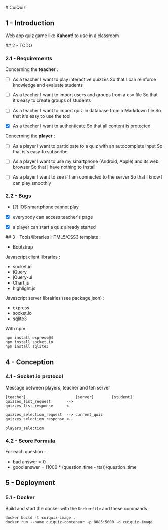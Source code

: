# CuiQuiz


## 1 - Introduction
Web app quiz game like **Kahoot!** to use in a classroom


## 2 - TODO
### 2.1 - Requirements
Concerning the **teacher** :
- [ ]   As a teacher
		I want to play interactive quizzes
		So that I can reinforce knowledge and evaluate students

- [ ] 	As a teacher
		I want to import users and groups from a csv file
		So that it's easy to create groups of students

- [ ] 	As a teacher
		I want to import quiz in database from a Markdown file
		So that it's easy to use the tool

- [X]	As a teacher
		I want to authenticate
		So that all content is protected

Concerning the **player** :		
- [ ] 	As a player
		I want to participate to a quiz with an autocomplete input
		So that is's easy to subscribe

- [ ]	As a player
		I want to use my smartphone (Android, Apple) and its web browser
		So that I have nothing to install

- [ ]	As a player
		I want to see if I am connected to the server
		So that I know I can play smoothly


### 2.2 - Bugs
- [?] iOS smartphone cannot play
- [X] everybody can access teacher's page
- [X] a player can start a quiz already started


## 3 - Tools/libraries
HTML5/CSS3 template :
- Bootstrap

Javascript client libraries :
- socket.io
- jQuery
- jQuery-ui
- Chart.js
- highlight.js

Javascript server librairies (see package.json) :
- express
- socket.io
- sqlite3

With npm :
```
npm install express@4
npm install socket.io
npm install sqlite3
```


## 4 - Conception
### 4.1 - Socket.io protocol
Message between players, teacher and teh server
```
[teacher]                      [server]        [student]
quizzes_list_request       -->
quizzes_list_response      <--

quizzes_selection_request  --> current_quiz
quizzes_selection_response <--
                                              
players_selection 
```

### 4.2 - Score Formula
For each question :
- bad answer  = 0 
- good answer = (1000 * (question_time - tta))/question_time 


## 5 - Deployment
### 5.1 - Docker
Build and start the docker with the `Dockerfile` and these commands
```
docker build -t cuiquiz-image .
docker run --name cuiquiz-conteneur -p 8085:5000 -d cuiquiz-image
```
